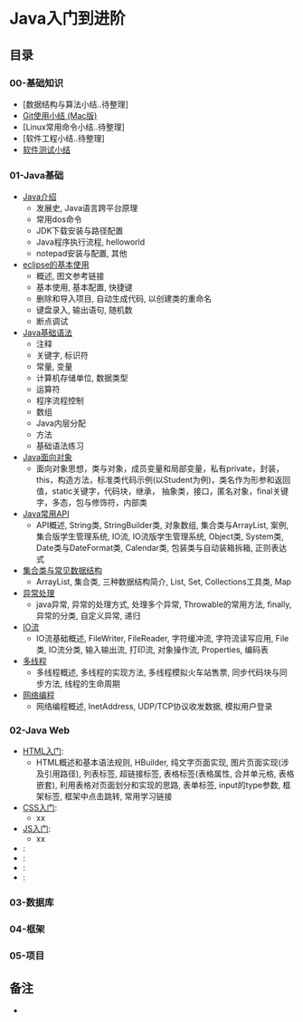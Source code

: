 # Java入门到进阶


## 目录

### 00-基础知识
- [数据结构与算法小结..待整理]
- [Git使用小结 (Mac版)](https://github.com/DanielCx-x/JavaLearning/blob/master/notes/git.md)
- [Linux常用命令小结..待整理]
- [软件工程小结..待整理]
- [软件测试小结](https://github.com/DanielCx-x/JavaLearning/blob/master/notes/softwareTest.md)

### 01-Java基础
- [Java介绍](https://github.com/DanielCx-x/JavaLearning/blob/master/notes/01-java-base/Java%E4%BB%8B%E7%BB%8D.md)
  - 发展史, Java语言跨平台原理
  - 常用dos命令
  - JDK下载安装与路径配置
  - Java程序执行流程, helloworld
  - notepad安装与配置, 其他
- [eclipse的基本使用](https://github.com/DanielCx-x/JavaLearning/blob/master/notes/01-java-base/eclipse%E7%9A%84%E5%9F%BA%E6%9C%AC%E4%BD%BF%E7%94%A8.md)
  - 概述, 图文参考链接
  - 基本使用, 基本配置, 快捷键
  - 删除和导入项目, 自动生成代码, 以创建类的重命名
  - 键盘录入, 输出语句, 随机数
  - 断点调试
- [Java基础语法](https://github.com/DanielCx-x/JavaLearning/blob/master/notes/01-java-base/Java%E5%9F%BA%E7%A1%80%E8%AF%AD%E6%B3%95.md)
  - 注释
  - 关键字, 标识符
  - 常量, 变量
  - 计算机存储单位, 数据类型
  - 运算符
  - 程序流程控制
  - 数组
  - Java内层分配
  - 方法
  - 基础语法练习
- [Java面向对象](https://github.com/DanielCx-x/JavaLearning/blob/master/notes/01-java-base/Java%E9%9D%A2%E5%90%91%E5%AF%B9%E8%B1%A1.md)
  - 面向对象思想，类与对象，成员变量和局部变量，私有private，封装，this，构造方法，标准类代码示例(以Student为例)，类名作为形参和返回值，static关键字，代码块，继承， 抽象类，接口，匿名对象，final关键字，多态，包与修饰符，内部类
- [Java常用API](https://github.com/DanielCx-x/JavaLearning/blob/master/notes/01-java-base/Java%E5%B8%B8%E7%94%A8API.md)
  - API概述, String类, StringBuilder类, 对象数组, 集合类与ArrayList, 案例, 集合版学生管理系统, IO流, IO流版学生管理系统, Object类, System类, Date类与DateFormat类, Calendar类, 包装类与自动装箱拆箱, 正则表达式
- [集合类与常见数据结构](https://github.com/DanielCx-x/JavaLearning/blob/master/notes/01-java-base/Java%E9%9B%86%E5%90%88%E4%B8%8E%E6%95%B0%E6%8D%AE%E7%BB%93%E6%9E%84.md)
  - ArrayList, 集合类, 三种数据结构简介, List, Set, Collections工具类, Map
- [异常处理](https://github.com/DanielCx-x/JavaLearning/blob/master/notes/01-java-base/Java%E5%BC%82%E5%B8%B8%E5%A4%84%E7%90%86.md)
  - java异常, 异常的处理方式, 处理多个异常, Throwable的常用方法, finally, 异常的分类, 自定义异常, 递归
- [IO流](https://github.com/DanielCx-x/JavaLearning/blob/master/notes/01-java-base/Java%20IO%E6%B5%81.md)
  - IO流基础概述, FileWriter, FileReader, 字符缓冲流, 字符流读写应用, File类, IO流分类, 输入输出流, 打印流, 对象操作流, Properties, 编码表
- [多线程](https://github.com/DanielCx-x/JavaLearning/blob/master/notes/01-java-base/Java%E5%A4%9A%E7%BA%BF%E7%A8%8B.md)
  - 多线程概述, 多线程的实现方法, 多线程模拟火车站售票, 同步代码块与同步方法, 线程的生命周期
- [网络编程](https://github.com/DanielCx-x/JavaLearning/blob/master/notes/01-java-base/Java%E7%BD%91%E7%BB%9C%E7%BC%96%E7%A8%8B.md)
  -  网络编程概述, InetAddress, UDP/TCP协议收发数据, 模拟用户登录



### 02-Java Web
- [HTML入门](https://github.com/DanielCx-x/JavaLearning/blob/master/notes/02-java-web/html.md): 
  - HTML概述和基本语法规则, HBuilder, 纯文字页面实现, 图片页面实现(涉及引用路径), 列表标签, 超链接标签, 表格标签(表格属性, 合并单元格, 表格嵌套), 利用表格对页面划分和实现的思路, 表单标签, input的type参数, 框架标签, 框架中点击跳转, 常用学习链接
- [CSS入门](https://github.com/DanielCx-x/JavaLearning/blob/master/notes/02-java-web/css.md):
  - xx
- [JS入门](https://github.com/DanielCx-x/JavaLearning/blob/master/notes/02-java-web/js.md):
  - xx
- []():
- []():
- []():
- []():


### 03-数据库




### 04-框架



### 05-项目



## 备注
- 
